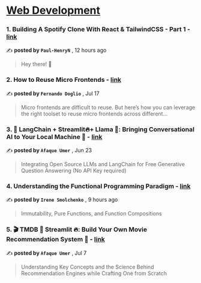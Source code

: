 
<h1><a href=https://medium.com/tag/web-development/recommended target="_blank" rel="noopener noreferrer">Web Development</a></h1>
<h3>1. Building A Spotify Clone With React & TailwindCSS - Part 1 - <a href=https://medium.com/@ngpaulhenry?source=tag_recommended_feed---------0-84----------web_development----------cbbddf54_abf1_4968_ac94_2b1c5f261469------- target="_blank" rel="noopener noreferrer">link</a></h3>

✍️ **posted by `Paul-HenryN`** <date> , 12 hours ago</date>

<blockquote>Hey there! 👋</blockquote>

<h3>2. How to Reuse Micro Frontends - <a href=https://medium.com/@deleteman123?source=tag_recommended_feed---------1-107----------web_development----------cbbddf54_abf1_4968_ac94_2b1c5f261469------- target="_blank" rel="noopener noreferrer">link</a></h3>

✍️ **posted by `Fernando Doglio`** <date> , Jul 17</date>

<blockquote>Micro frontends are difficult to reuse. But here’s how you can leverage the right toolset to reuse micro frontends across different…</blockquote>

<h3>3. 🦜️ LangChain + Streamlit🔥+ Llama 🦙: Bringing Conversational AI to Your Local Machine 🤯 - <a href=https://medium.com/@afaqueumer?source=tag_recommended_feed---------2-85----------web_development----------cbbddf54_abf1_4968_ac94_2b1c5f261469------- target="_blank" rel="noopener noreferrer">link</a></h3>

✍️ **posted by `Afaque Umer`** <date> , Jun 23</date>

<blockquote>Integrating Open Source LLMs and LangChain for Free Generative Question Answering (No API Key required)</blockquote>

<h3>4. Understanding the Functional Programming Paradigm - <a href=https://medium.com/@reeniesm?source=tag_recommended_feed---------3-84----------web_development----------cbbddf54_abf1_4968_ac94_2b1c5f261469------- target="_blank" rel="noopener noreferrer">link</a></h3>

✍️ **posted by `Irene Smolchenko`** <date> , 9 hours ago</date>

<blockquote>Immutability, Pure Functions, and Function Compositions</blockquote>

<h3>5. 🎬 TMDB 🤝 Streamlit 🔥: Build Your Own Movie Recommendation System 🚀 - <a href=https://medium.com/@afaqueumer?source=tag_recommended_feed---------4-107----------web_development----------cbbddf54_abf1_4968_ac94_2b1c5f261469------- target="_blank" rel="noopener noreferrer">link</a></h3>

✍️ **posted by `Afaque Umer`** <date> , Jul 7</date>

<blockquote>Understanding Key Concepts and the Science Behind Recommendation Engines while Crafting One from Scratch</blockquote>

